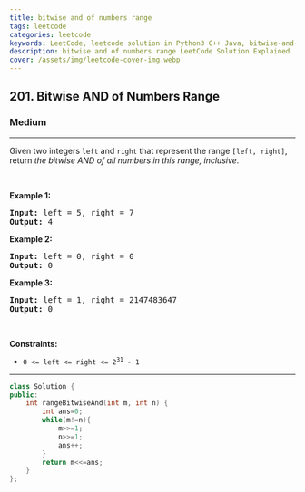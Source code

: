 ```yaml
---
title: bitwise and of numbers range
tags: leetcode
categories: leetcode
keywords: LeetCode, leetcode solution in Python3 C++ Java, bitwise-and-of-numbers-range solution
description: bitwise and of numbers range LeetCode Solution Explained
cover: /assets/img/leetcode-cover-img.webp
---
```



<h2>201. Bitwise AND of Numbers Range</h2><h3>Medium</h3><hr><div><p>Given two integers <code>left</code> and <code>right</code> that represent the range <code>[left, right]</code>, return <em>the bitwise AND of all numbers in this range, inclusive</em>.</p>

<p>&nbsp;</p>
<p><strong>Example 1:</strong></p>

<pre><strong>Input:</strong> left = 5, right = 7
<strong>Output:</strong> 4
</pre>

<p><strong>Example 2:</strong></p>

<pre><strong>Input:</strong> left = 0, right = 0
<strong>Output:</strong> 0
</pre>

<p><strong>Example 3:</strong></p>

<pre><strong>Input:</strong> left = 1, right = 2147483647
<strong>Output:</strong> 0
</pre>

<p>&nbsp;</p>
<p><strong>Constraints:</strong></p>

<ul>
	<li><code>0 &lt;= left &lt;= right &lt;= 2<sup>31</sup> - 1</code></li>
</ul>
</div>

---




```cpp
class Solution {
public:
    int rangeBitwiseAnd(int m, int n) {
        int ans=0;
        while(m!=n){
            m>>=1;
            n>>=1;
            ans++;
        }
        return m<<=ans;
    }
};
```
